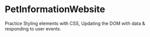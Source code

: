 # PetInformationWebsite
Practice Styling elements with CSS, Updating the DOM with data &amp; responding to user events.
